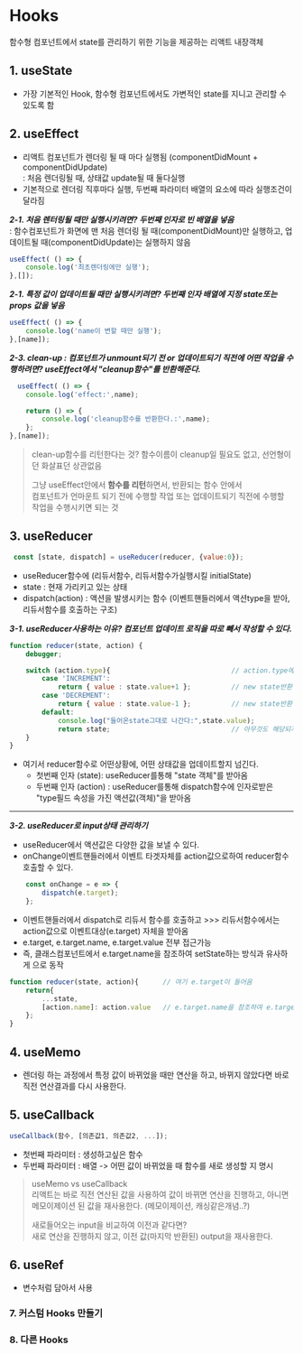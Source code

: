 # Hooks 
함수형 컴포넌트에서 state를 관리하기 위한 기능을 제공하는 리액트 내장객체


## 1. useState   
- 가장 기본적인 Hook, 함수형 컴포넌트에서도 가변적인 state를 지니고 관리할 수 있도록 함

## 2. useEffect   
- 리액트 컴포넌트가 렌더링 될 때 마다 실행됨 (componentDidMount + componentDidUpdate)   
 : 처음 렌더링될 때, 상태값 update될 때 둘다실행
- 기본적으로 렌더링 직후마다 실행, 두번째 파라미터 배열의 요소에 따라 실행조건이 달라짐

***2-1. 처음 렌터링될 때만 실행시키려면? 두번째 인자로 빈 배열을 넣음***    
  : 함수컴포넌트가 화면에 맨 처음 렌더링 될 때(componentDidMount)만 실행하고, 업데이트될 때(componentDidUpdate)는 실행하지 않음
  ```javascript
  useEffect( () => {
      console.log('최초렌더링에만 실행');
  },[]);
  ```
***2-1. 특정 값이 업데이트될 때만 실행시키려면? 두번째 인자 배열에 지정 state또는 props 값을 넣음***
  ```javascript
  useEffect( () => {
      console.log('name이 변할 때만 실행');
  },[name]);
  ```
***2-3. clean-up : 컴포넌트가 unmount되기 전 or 업데이트되기 직전에 어떤 작업을 수행하려면? useEffect에서 "cleanup함수"를 반환해준다.***
  ```javascript
    useEffect( () => {
      console.log('effect:',name);

      return () => {
          console.log('cleanup함수를 반환한다.:',name);
      };
  },[name]);
  ```     
> clean-up함수를 리턴한다는 것?
> 함수이름이 cleanup일 필요도 없고, 선언형이던 화살표던 상관없음    
> 
> 그냥 useEffect안에서 **함수를 리턴**하면서, 반환되는 함수 안에서    
> 컴포넌트가 언마운트 되기 전에 수행할 작업 또는 업데이트되기 직전에 수행할 작업을 수행시키면 되는 것


## 3. useReducer
```javascript
 const [state, dispatch] = useReducer(reducer, {value:0});
```
- useReducer함수에 (리듀서함수, 리듀서함수가실행시킬 initialState)
- state : 현재 가리키고 있는 상태
- dispatch(action) : 액션을 발생시키는 함수 (이벤트핸들러에서 액션type을 받아, 리듀서함수를 호출하는 구조)   

***3-1. useReducer사용하는 이유? 컴포넌트 업데이트 로직을 따로 빼서 작성할 수 있다.***
```javascript
function reducer(state, action) {
    debugger;

    switch (action.type){                              // action.type에 따라
        case 'INCREMENT':
            return { value : state.value+1 };          // new state반환
        case 'DECREMENT':
            return { value : state.value-1 };          // new state반환
        default:
            console.log("들어온state그대로 나간다:",state.value);
            return state;                              // 아무것도 해당되지 않으면? 기존state반환
    }
}
```
- 여기서 reducer함수로 어떤상황에, 어떤 상태값을 업데이트할지 넘긴다.
  - 첫번째 인자 (state): useReducer를통해 "state 객체"를 받아옴
  - 두번째 인자 (action) : useReducer를통해 dispatch함수에 인자로받은 "type필드 속성을 가진 액션값(객체)"을 받아옴
---
***3-2. useReducer로 input상태 관리하기***
- useReducer에서 액션값은 다양한 값을 보낼 수 있다.
- onChange이벤트핸들러에서 이벤트 타겟자체를 action값으로하여 reducer함수 호출할 수 있다. 
```javascript
    const onChange = e => {
        dispatch(e.target);        
    };
```
- 이벤트핸들러에서 dispatch로 리듀서 함수를 호출하고 >>> 리듀서함수에서는 action값으로 이벤트대상(e.target) 자체을 받아옴
- e.target, e.target.name, e.target.value 전부 접근가능 
- 즉, 클래스컴포넌트에서 e.target.name을 참조하여 setState하는 방식과 유사하게 으로 동작
```javascript
function reducer(state, action){      // 여기 e.target이 들어옴    
    return{
        ...state,
        [action.name]: action.value   // e.target.name을 참조하여 e.target.value를 업데이트한 new state를 반환  
    };
}
```
   
## 4. useMemo
- 렌더링 하는 과정에서 특정 값이 바뀌었을 때만 연산을 하고, 바뀌지 않았다면 바로직전 연산결과를 다시 사용한다.

   
## 5. useCallback
```javascript
useCallback(함수, [의존값1, 의존값2, ...]);
```
- 첫번째 파라미터 : 생성하고싶은 함수
- 두번째 파라미터 : 배열 -> 어떤 값이 바뀌었을 때 함수를 새로 생성할 지 명시 

> useMemo vs useCallback   
> 리액트는 바로 직전 연산된 값을 사용하여 값이 바뀌면 연산을 진행하고, 
> 아니면 메모이제이션 된 값을 재사용한다. (메모이제이션, 캐싱같은개념..?)
> 
>    
> 새로들어오는 input을 비교하여 이전과 같다면?    
> 새로 연산을 진행하지 않고, 이전 값(마지막 반환된) output을 재사용한다.
   
## 6. useRef
- 변수처럼 담아서 사용   
   
### 7. 커스텀 Hooks 만들기
   
   
### 8. 다른 Hooks
